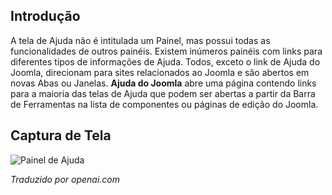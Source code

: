 <!-- Filename: J4.x:Help / Display title: Painel de Ajuda  -->

## Introdução

A tela de Ajuda não é intitulada um Painel, mas possui todas as funcionalidades de outros painéis. Existem inúmeros painéis com links para diferentes tipos de informações de Ajuda. Todos, exceto o link de Ajuda do Joomla, direcionam para sites relacionados ao Joomla e são abertos em novas Abas ou Janelas. **Ajuda do Joomla** abre uma página contendo links para a maioria das telas de Ajuda que podem ser abertas a partir da Barra de Ferramentas na lista de componentes ou páginas de edição do Joomla.

## Captura de Tela

![Painel de Ajuda](../../../en/images/dashboards/help-dashboard.png)

*Traduzido por openai.com*  

